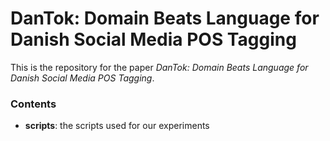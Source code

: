 # DanTok: Domain Beats Language for Danish Social Media POS Tagging

This is the repository for the paper *DanTok: Domain Beats Language for Danish Social Media POS Tagging*.

### Contents

* **scripts**: the scripts used for our experiments
